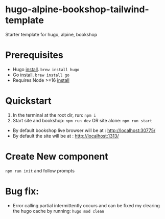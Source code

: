 # hugo-alpine-bookshop-tailwind-template

Starter template for hugo, alpine, bookshop

# Prerequisites

-   Hugo [install](https://gohugo.io/getting-started/installing/). `brew install hugo`
-   Go [install](https://go.dev/learn/). `brew install go`
-   Requires Node >=16 [install](https://nodejs.org/en/)

# Quickstart

1. In the terminal at the root dir, run: `npm i`
2. Start site and bookshop: `npm run dev` OR site alone: `npm run start`

-   By default bookshop live browser will be at : [http://localhost:30775/](http://localhost:30775/)
-   By default the site will be at : [http://localhost:1313/](http://localhost:1313/)

# Create New component

`npm run init` and follow prompts 


# Bug fix:
- Error calling partial intermittently occurs and can be fixed my clearing the hugo cache by running: `hugo mod clean`